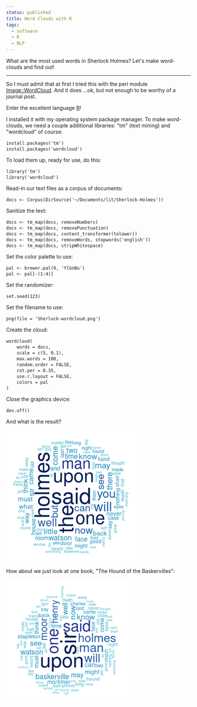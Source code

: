 ```yaml
---
status: published
title: Word Clouds with R
tags:
  - software
  - R
  - NLP
---
```


What are the most used words in Sherlock Holmes?  Let's make word-clouds and find out!

---

So I must admit that at first I tried this with the perl module [Image::WordCloud](https://metacpan.org/pod/Image::WordCloud).  And it does ...ok, but not enough to be worthy of a journal post.

Enter the excellent language [R](https://www.r-project.org/)!

I installed it with my operating system package manager.  To make word-clouds, we need a couple additional libraries: "tm" (text mining) and "wordcloud" of course:

    install.packages('tm')
    install.packages('wordcloud')

To load them up, ready for use, do this:

    library('tm')
    library('wordcloud')

Read-in our text files as a corpus of documents:

    docs <- Corpus(DirSource('~/Documents/lit/Sherlock-Holmes'))

Sanitize the text:

    docs <- tm_map(docs, removeNumbers)
    docs <- tm_map(docs, removePunctuation)
    docs <- tm_map(docs, content_transformer(tolower))
    docs <- tm_map(docs, removeWords, stopwords('english'))
    docs <- tm_map(docs, stripWhitespace) 

Set the color palette to use:

    pal <- brewer.pal(9, 'YlGnBu')
    pal <- pal[-(1:4)]

Set the randomizer:

    set.seed(123)

Set the filename to use:

    png(file = 'Sherlock-wordcloud.png')

Create the cloud:

    wordcloud(
        words = docs,
        scale = c(5, 0.1),
        max.words = 100,
        random.order = FALSE,
        rot.per = 0.35,
        use.r.layout = FALSE,
        colors = pal
    )

Close the graphics device:

    dev.off()

And what is the result?

![Sherlock-wordcloud](Sherlock-wordcloud.png)

How about we just look at one book, "The Hound of the Baskervilles":

![Baskervilles-wordcloud](Baskervilles-wordcloud.png)

